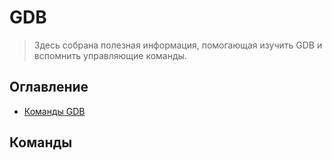 # GDB

> Здесь собрана полезная информация, помогающая изучить GDB и вспомнить управляющие команды.

## Оглавление

- [Команды GDB](#команды)

## Команды

